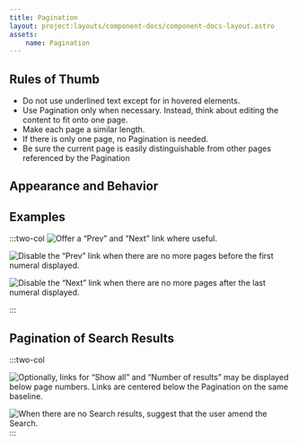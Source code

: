 ```yaml
---
title: Pagination
layout: project:layouts/component-docs/component-docs-layout.astro
assets:
    name: Pagination
---
```


## Rules of Thumb

- Do not use underlined text except for in hovered elements.
- Use Pagination only when necessary. Instead, think about editing the content to fit onto one page.
- Make each page a similar length.
- If there is only one page, no Pagination is needed.
- Be sure the current page is easily distinguishable from other pages referenced by the Pagination

## Appearance and Behavior

## Examples

:::two-col
![Offer a “Prev” and “Next” link where useful.](/img/components/pagination-1.png)

![Disable the “Prev” link when there are no more pages before the first numeral displayed.](/img/components/pagination-2.png)

![Disable the “Next” link when there are no more pages after the last numeral displayed.](/img/components/pagination-3.png)

:::

## Pagination of Search Results

:::two-col

![Optionally, links for “Show all” and “Number of results” may be displayed below page numbers. Links are centered below the Pagination on the same baseline.](/img/components/pagination-4.png)

![When there are no Search results, suggest that the user amend the Search.](/img/components/pagination-5.png)
:::
